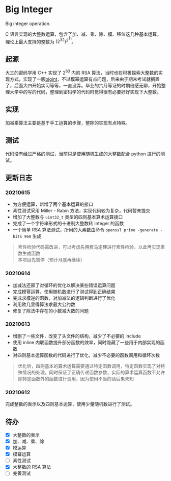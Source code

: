 # Big Integer

Big integer operation.

C 语言实现的大整数运算，包含了加、减、乘、除、模、移位这几种基本运算。理论上最大支持的整数为 $(2^32)^{2^31}$。


## 起源

大三的密码学用 C++ 实现了 $2^63$ 内的 RSA 算法，当时也在积极探索大整数的实现方式，实现了一版[bigint](https://git.freewisdom.cn/honbey/learn-corcpp/src/branch/master/bigint/bigint.c)，不过模幂运算有点问题，后来由于期末考试就搁置了，后面大四开始实习等等，一直没弄。毕业的六月等证的时期倍感无聊，开始整理大学中的写的代码，整理到密码学的代码时觉得很有必要好好实现下大整数。


## 实现

加减乘算法主要是基于手工运算的步骤，整除的实现有点特殊。


## 测试

代码没有经过严格的测试，当前只是使用随机生成的大整数配合 python 进行的测试。


## 更新日志

### 20210615

- 为方便运算，新增了两个基本运算的接口
- 素性测试采用 Miller - Rabin 方法，实现代码较为复杂，代码暂未提交
- 增加了大整数与 `uint32_t` 类型的四则基本算术运算接口
- 完成了一个字符串形式的十进制大整数转 Integer 的函数
- 一个简单 RSA 算法测试，所用的大素数由命令 `openssl prime -generate -bits 960` 生成
> 素性检验代码需改进，可以考虑先用费马定理进行素性检验，以此再实现素数生成函数  
> 本项目先暂停（预计月底再继续）

### 20210614

- 加减法还原了对循环的优化以解决某些错误运算问题
- 完成模幂运算，使用随机数进行了测试得到正确结果
- 完成求模逆的函数，对加减法的逻辑判断进行了优化
- 利用欧几里得算法求最大公约数
- 修复了除法中存在的小数减大数的问题

### 20210613

- 增删了一些文件，改变了头文件的结构，减少了不必要的 include
- 使用 inline 内联函数提升部分函数的效率，同时隐藏了一些用于内部实现的函数
- 对四则基本运算函数的代码进行了优化，减少不必要的函数调用和循环次数
> 优化后，四则基本的算术运算需要通过特定函数调用，特定函数实现了对特殊情况的处理，同时保证了正确传递函数参数，实际的算术运算函数不允许除特定函数外的函数进行调用，因为使用不当的话后果未知

### 20210612

完成整数的表示以及四则基本运算，使用少量随机数进行了测试。


## 待办

- [x] 大整数的表示
- [x] 加、减、乘、除
- [x] 模运算
- [x] 模幂运算
- [ ] 素性测试
- [x] 大整数的 RSA 算法
- [ ] 完善测试
